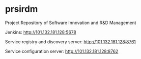 # prsirdm
Project Repository of Software Innovation and R&amp;D Management

Jenkins: <http://101.132.181.128:5678>

Service registry and discovery server: <http://101.132.181.128:8761>

Service configuration server: <http://101.132.181.128:8762>